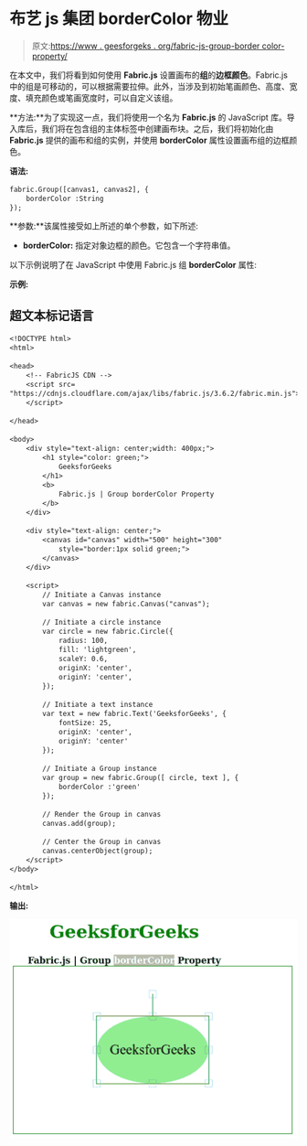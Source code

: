 # 布艺 js 集团 borderColor 物业

> 原文:[https://www . geesforgeks . org/fabric-js-group-border color-property/](https://www.geeksforgeeks.org/fabric-js-group-bordercolor-property/)

在本文中，我们将看到如何使用 **Fabric.js** 设置画布的**组**的**边框颜色**。Fabric.js 中的组是可移动的，可以根据需要拉伸。此外，当涉及到初始笔画颜色、高度、宽度、填充颜色或笔画宽度时，可以自定义该组。

**方法:**为了实现这一点，我们将使用一个名为 **Fabric.js** 的 JavaScript 库。导入库后，我们将在包含组的主体标签中创建画布块。之后，我们将初始化由 **Fabric.js** 提供的画布和组的实例，并使用 **borderColor** 属性设置画布组的边框颜色。

**语法:**

```
fabric.Group([canvas1, canvas2], {
    borderColor :String
});
```

**参数:**该属性接受如上所述的单个参数，如下所述:

*   **borderColor:** 指定对象边框的颜色。它包含一个字符串值。

以下示例说明了在 JavaScript 中使用 Fabric.js 组 **borderColor** 属性:

**示例:**

## 超文本标记语言

```
<!DOCTYPE html>
<html>

<head>
    <!-- FabricJS CDN -->
    <script src=
"https://cdnjs.cloudflare.com/ajax/libs/fabric.js/3.6.2/fabric.min.js">
    </script>

</head>

<body>
    <div style="text-align: center;width: 400px;">
        <h1 style="color: green;">
            GeeksforGeeks
        </h1>
        <b>
            Fabric.js | Group borderColor Property
        </b>
    </div>

    <div style="text-align: center;">
        <canvas id="canvas" width="500" height="300"
            style="border:1px solid green;">
        </canvas>
    </div>

    <script>
        // Initiate a Canvas instance
        var canvas = new fabric.Canvas("canvas");

        // Initiate a circle instance
        var circle = new fabric.Circle({
            radius: 100,
            fill: 'lightgreen',
            scaleY: 0.6,
            originX: 'center',
            originY: 'center',
        });

        // Initiate a text instance
        var text = new fabric.Text('GeeksforGeeks', {
            fontSize: 25,
            originX: 'center',
            originY: 'center'
        });

        // Initiate a Group instance
        var group = new fabric.Group([ circle, text ], {
            borderColor :'green'
        });

        // Render the Group in canvas
        canvas.add(group);

        // Center the Group in canvas
        canvas.centerObject(group);
    </script>
</body>

</html>
```

**输出:**

![](img/a9ba3b258724ac67cb3bfdac2a40cd38.png)